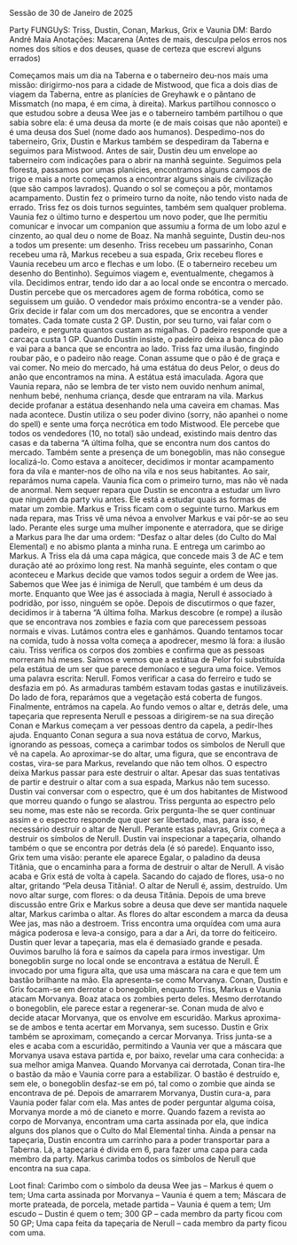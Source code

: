 Sessão de 30 de Janeiro de 2025

Party FUNGUyS: Triss, Dustin, Conan, Markus, Grix e Vaunia
DM: Bardo André Maia
Anotações: Macarena
(Antes de mais, desculpa pelos erros nos nomes dos sítios e dos deuses, quase de certeza que escrevi alguns errados)

Começamos mais um dia na Taberna e o taberneiro deu-nos mais uma missão: dirigirmo-nos para a cidade de Mistwood, que fica a dois dias de viagem da Taberna, entre as planícies de Greyhawk e o pântano de Missmatch (no mapa, é em cima, à direita).
Markus partilhou connosco o que estudou sobre a deusa Wee jas e o taberneiro também partilhou o que sabia sobre ela: é uma deusa da morte (e de mais coisas que não apontei) e é uma deusa dos Suel (nome dado aos humanos).
Despedimo-nos do taberneiro, Grix, Dustin e Markus também se despediram da Taberna e seguimos para Mistwood. Antes de sair, Dustin deu um envelope ao taberneiro com indicações para o abrir na manhã seguinte.
Seguimos pela floresta, passamos por umas planícies, encontramos alguns campos de trigo e mais a norte começamos a encontrar alguns sinais de civilização (que são campos lavrados). Quando o sol se começou a pôr, montamos acampamento.
Dustin fez o primeiro turno da noite, não tendo visto nada de errado. Triss fez os dois turnos seguintes, também sem qualquer problema. Vaunia fez o último turno e despertou um novo poder, que lhe permitiu comunicar e invocar um companion que assumiu a forma de um lobo azul e cinzento, ao qual deu o nome de Boaz.
Na manhã seguinte, Dustin deu-nos a todos um presente: um desenho. Triss recebeu um passarinho, Conan recebeu uma rã, Markus recebeu a sua espada, Grix recebeu flores e Vaunia recebeu um arco e flechas e um lobo. (E o taberneiro recebeu um desenho do Bentinho).
Seguimos viagem e, eventualmente, chegamos à vila. Decidimos entrar, tendo ido dar a ao local onde se encontra o mercado. Dustin percebe que os mercadores agem de forma robótica, como se seguissem um guião. O vendedor mais próximo encontra-se a vender pão.
Grix decide ir falar com um dos mercadores, que se encontra a vender tomates. Cada tomate custa 2 GP. Dustin, por seu turno, vai falar com o padeiro, e pergunta quantos custam as migalhas. O padeiro responde que a carcaça custa 1 GP. Quando Dustin insiste, o padeiro deixa a banca do pão e vai para a banca que se encontra ao lado.
Triss faz uma ilusão, fingindo roubar pão, e o padeiro não reage. Conan assume que o pão é de graça e vai comer.
No meio do mercado, há uma estátua do deus Pelor, o deus do anão que encontramos na mina. A estátua está imaculada. Agora que Vaunia repara, não se lembra de ter visto nem ouvido nenhum animal, nenhum bebé, nenhuma criança, desde que entraram na vila. 
Markus decide profanar a estátua desenhando nela uma caveira em chamas. Mas nada acontece.
Dustin utiliza o seu poder divino (sorry, não apanhei o nome do spell) e sente uma força necrótica em todo Mistwood. Ele percebe que todos os vendedores (10, no total) são undead, existindo mais dentro das casas e da taberna “A última folha, que se encontra num dos cantos do mercado. Também sente a presença de um bonegoblin, mas não consegue localizá-lo.
Como estava a anoitecer, decidimos ir montar acampamento fora da vila e manter-nos de olho na vila e nos seus habitantes. Ao sair, reparámos numa capela.
Vaunia fica com o primeiro turno, mas não vê nada de anormal. Nem sequer repara que Dustin se encontra a estudar um livro que ninguém da party viu antes. Ele está a estudar quais as formas de matar um zombie.
Markus e Triss ficam com o seguinte turno. Markus em nada repara, mas Triss vê uma névoa a envolver Markus e vai pôr-se ao seu lado. Perante eles surge uma mulher imponente e aterradora, que se dirige a Markus para lhe dar uma ordem: “Desfaz o altar deles (do Culto do Mal Elemental) e no abismo planta a minha runa. E entrega um carimbo ao Markus. A Triss ela dá uma capa mágica, que concede mais 3 de AC e tem duração até ao próximo long rest.
Na manhã seguinte, eles contam o que aconteceu e Markus decide que vamos todos seguir a ordem de Wee jas. Sabemos que Wee jas é inimiga de Nerull, que também é um deus da morte. Enquanto que Wee jas é associada à magia, Nerull é associado à podridão, por isso, ninguém se opõe.
Depois de discutirmos o que fazer, decidimos ir à taberna “A última folha. Markus descobre (e rompe) a ilusão que se encontrava nos zombies e fazia com que parecessem pessoas normais e vivas. Lutámos contra eles e ganhámos. 
Quando tentamos tocar na comida, tudo à nossa volta começa a apodrecer, mesmo lá fora: a ilusão caiu. Triss verifica os corpos dos zombies e confirma que as pessoas morreram há meses.
Saímos e vemos que a estátua de Pelor foi substituída pela estátua de um ser que parece demoníaco e segura uma foice. Vemos uma palavra escrita: Nerull.
Fomos verificar a casa do ferreiro e tudo se desfazia em pó. As armaduras também estavam todas gastas e inutilizáveis.
Do lado de fora, reparámos que a vegetação está coberta de fungos.
Finalmente, entrámos na capela. Ao fundo vemos o altar e, detrás dele, uma tapeçaria que representa Nerull e pessoas a dirigirem-se na sua direção
Conan e Markus começam a ver pessoas dentro da capela, a pedir-lhes ajuda. Enquanto Conan segura a sua nova estátua de corvo, Markus, ignorando as pessoas, começa a carimbar todos os símbolos de Nerull que vê na capela. 
Ao aproximar-se do altar, uma figura, que se encontrava de costas, vira-se para Markus, revelando que não tem olhos. O espectro deixa Markus passar para este destruir o altar. Apesar das suas tentativas de partir e destruir o altar com a sua espada, Markus não tem sucesso.
Dustin vai conversar com o espectro, que é um dos habitantes de Mistwood que morreu quando o fungo se alastrou. Triss pergunta ao espectro pelo seu nome, mas este não se recorda. Grix pergunta-lhe se quer continuar assim e o espectro responde que quer ser libertado, mas, para isso, é necessário destruir o altar de Nerull. Perante estas palavras, Grix começa a destruir os símbolos de Nerull. Dustin vai inspecionar a tapeçaria, olhando também o que se encontra por detrás dela (é só parede).
Enquanto isso, Grix tem uma visão: perante ele aparece Egalar, o paladino da deusa Titânia, que o encaminha para a forma de destruir o altar de Nerull. A visão acaba e Grix está de volta à capela. Sacando do cajado de flores, usa-o no altar, gritando “Pela deusa Titânia!. O altar de Nerull é, assim, destruído. Um novo altar surge, com flores: o da deusa Titânia.
Depois de uma breve discussão entre Grix e Markus sobre a deusa que deve ser mantida naquele altar, Markus carimba o altar. As flores do altar escondem a marca da deusa Wee jas, mas não a destroem. 
Triss encontra uma orquídea com uma aura mágica poderosa e leva-a consigo, para a dar a Ari, da torre do feiticeiro.
Dustin quer levar a tapeçaria, mas ela é demasiado grande e pesada. 
Ouvimos barulho lá fora e saímos da capela para irmos investigar. Um bonegoblin surge no local onde se encontrava a estátua de Nerull. É invocado por uma figura alta, que usa uma máscara na cara e que tem um bastão brilhante na mão. Ela apresenta-se como Morvanya.
Conan, Dustin e Grix focam-se em derrotar o bonegoblin, enquanto Triss, Markus e Vaunia atacam Morvanya. Boaz ataca os zombies perto deles.
Mesmo derrotando o bonegoblin, ele parece estar a regenerar-se. Conan muda de alvo e decide atacar Morvanya, que os envolve em escuridão. Markus aproxima-se de ambos e tenta acertar em Morvanya, sem sucesso. Dustin e Grix também se aproximam, começando a cercar Morvanya. Triss junta-se a eles e acaba com a escuridão, permitindo a Vaunia ver que a máscara que Morvanya usava estava partida e, por baixo, revelar uma cara conhecida: a sua melhor amiga Manvea. 
Quando Morvanya cai derrotada, Conan tira-lhe o bastão da mão e Vaunia corre para a estabilizar. 
O bastão é destruído e, sem ele, o bonegoblin desfaz-se em pó, tal como o zombie que ainda se encontrava de pé.
Depois de amarrarem Morvanya, Dustin cura-a, para Vaunia poder falar com ela. Mas antes de poder perguntar alguma coisa, Morvanya morde a mó de cianeto e morre.
Quando fazem a revista ao corpo de Morvanya, encontram uma carta assinada por ela, que indica alguns dos planos que o Culto do Mal Elemental tinha.
Ainda a pensar na tapeçaria, Dustin encontra um carrinho para a poder transportar para a Taberna. Lá, a tapeçaria é divida em 6, para fazer uma capa para cada membro da party. Markus carimba todos os símbolos de Nerull que encontra na sua capa.

Loot final:
Carimbo com o símbolo da deusa Wee jas – Markus é quem o tem;
Uma carta assinada por Morvanya – Vaunia é quem a tem;
Máscara de morte prateada, de porcela, metade partida – Vaunia é quem a tem;
Um escudo – Dustin é quem o tem;
300 GP – cada membro da party ficou com 50 GP;
Uma capa feita da tapeçaria de Nerull – cada membro da party ficou com uma.






















